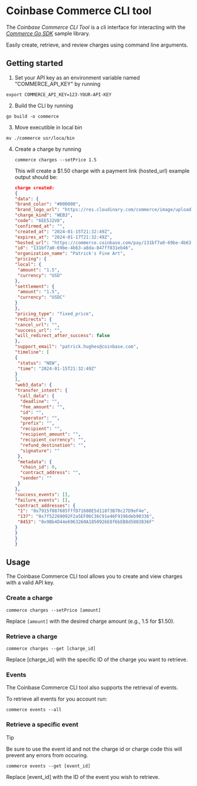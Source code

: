 # Coinbase Commerce CLI tool

The _Coinbase Commerce CLI Tool_ is a cli interface for interacting with the [_Commerce Go SDK_](https://github.com/coinbase-samples/commerce-sdk-go) sample library.

Easily create, retrieve, and review charges using command line arguments.

## Getting started

1. Set your API key as an environment variable named "COMMERCE_API_KEY" by running

```shell
export COMMERCE_API_KEY=123-YOUR-API-KEY
```

2. Build the CLI by running

```shell
go build -o commerce
```

3. Move executible in local bin

```shell
mv ./commerce usr/loca/bin
```

4. Create a charge by running

   ```shell
   commerce charges --setPrice 1.5
   ```

   This will create a $1.50 charge with a payment link (hosted_url)
   example output should be:

   ```json
   charge created:
   {
   "data": {
   "brand_color": "#000000",
   "brand_logo_url": "https://res.cloudinary.com/commerce/image/upload/v1653516296/dlwoolpero6qgsffxmpz.jpg",
   "charge_kind": "WEB3",
   "code": "6EE5J2V8",
   "confirmed_at": "",
   "created_at": "2024-01-15T21:32:49Z",
   "expires_at": "2024-01-17T21:32:49Z",
   "hosted_url": "https://commerce.coinbase.com/pay/131bf7a0-69be-4b63-a8da-847ff831eb46",
   "id": "131bf7a0-69be-4b63-a8da-847ff831eb46",
   "organization_name": "Patrick's Fine Art",
   "pricing": {
   "local": {
    "amount": "1.5",
    "currency": "USD"
   },
   "settlement": {
    "amount": "1.5",
    "currency": "USDC"
   }
   },
   "pricing_type": "fixed_price",
   "redirects": {
   "cancel_url": "",
   "success_url": "",
   "will_redirect_after_success": false
   },
   "support_email": "patrick.hughes@coinbase.com",
   "timeline": [
   {
    "status": "NEW",
    "time": "2024-01-15T21:32:49Z"
   }
   ],
   "web3_data": {
   "transfer_intent": {
    "call_data": {
     "deadline": "",
     "fee_amount": "",
     "id": "",
     "operator": "",
     "prefix": "",
     "recipient": "",
     "recipient_amount": "",
     "recipient_currency": "",
     "refund_destination": "",
     "signature": ""
    },
    "metadata": {
     "chain_id": 0,
     "contract_address": "",
     "sender": ""
    }
   },
   "success_events": [],
   "failure_events": [],
   "contract_addresses": {
    "1": "0x7915f087685fffD71608E5d118f3B70c27D9eF4e",
    "137": "0x7f52269092F2a5EF06C36C91e46F9196deb90336",
    "8453": "0x9Bb4D44e6963260A1850926E8f6bEB8d5803836F"
   }
   }
   }
   }
   ```

## Usage

The Coinbase Commerce CLI tool allows you to create and view charges with a valid API key.

### Create a charge

```shell
commerce charges --setPrice [amount]
```

Replace `[amount]` with the desired charge amount (e.g., 1.5 for $1.50).

### Retrieve a charge

```shell
commerce charges --get [charge_id]
```

Replace [charge_id] with the specific ID of the charge you want to retrieve.

### Events

The Coinbase Commerce CLI tool also supports the retrieval of events.

To retrieve all events for you account run:

```shell
commerce events --all
```

### Retrieve a specific event

> [!TIP]
> Be sure to use the event id and not the charge id or charge code this will prevent any errors from occuring.

```shell
commerce events --get [event_id]
```

Replace [event_id] with the ID of the event you wish to retrieve.
